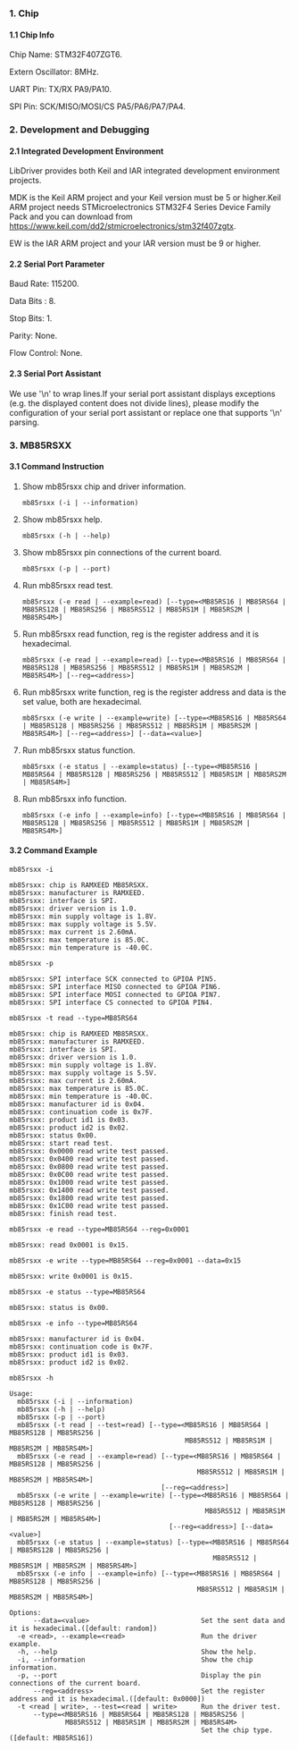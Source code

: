 ### 1. Chip

#### 1.1 Chip Info

Chip Name: STM32F407ZGT6.

Extern Oscillator: 8MHz.

UART Pin: TX/RX PA9/PA10.

SPI Pin: SCK/MISO/MOSI/CS PA5/PA6/PA7/PA4.

### 2. Development and Debugging

#### 2.1 Integrated Development Environment

LibDriver provides both Keil and IAR integrated development environment projects.

MDK is the Keil ARM project and your Keil version must be 5 or higher.Keil ARM project needs STMicroelectronics STM32F4 Series Device Family Pack and you can download from https://www.keil.com/dd2/stmicroelectronics/stm32f407zgtx.

EW is the IAR ARM project and your IAR version must be 9 or higher.

#### 2.2 Serial Port Parameter

Baud Rate: 115200.

Data Bits : 8.

Stop Bits: 1.

Parity: None.

Flow Control: None.

#### 2.3 Serial Port Assistant

We use '\n' to wrap lines.If your serial port assistant displays exceptions (e.g. the displayed content does not divide lines), please modify the configuration of your serial port assistant or replace one that supports '\n' parsing.

### 3. MB85RSXX

#### 3.1 Command Instruction

1. Show mb85rsxx chip and driver information.

   ```shell
   mb85rsxx (-i | --information)
   ```

2. Show mb85rsxx help.

   ```shell
   mb85rsxx (-h | --help)
   ```

3. Show mb85rsxx pin connections of the current board.

   ```shell
   mb85rsxx (-p | --port)
   ```

4. Run mb85rsxx read test.

   ```shell
   mb85rsxx (-e read | --example=read) [--type=<MB85RS16 | MB85RS64 | MB85RS128 | MB85RS256 | MB85RS512 | MB85RS1M | MB85RS2M | MB85RS4M>]
   ```

5. Run mb85rsxx read function, reg is the register address and it is hexadecimal.

   ```shell
   mb85rsxx (-e read | --example=read) [--type=<MB85RS16 | MB85RS64 | MB85RS128 | MB85RS256 | MB85RS512 | MB85RS1M | MB85RS2M | MB85RS4M>] [--reg=<address>]
   ```

6. Run mb85rsxx write function, reg is the register address and data is the set value, both are hexadecimal.

   ```shell
   mb85rsxx (-e write | --example=write) [--type=<MB85RS16 | MB85RS64 | MB85RS128 | MB85RS256 | MB85RS512 | MB85RS1M | MB85RS2M | MB85RS4M>] [--reg=<address>] [--data=<value>]
   ```

7. Run mb85rsxx status function.

   ```shell
   mb85rsxx (-e status | --example=status) [--type=<MB85RS16 | MB85RS64 | MB85RS128 | MB85RS256 | MB85RS512 | MB85RS1M | MB85RS2M | MB85RS4M>]
   ```
   
8. Run mb85rsxx info function.

   ```shell
   mb85rsxx (-e info | --example=info) [--type=<MB85RS16 | MB85RS64 | MB85RS128 | MB85RS256 | MB85RS512 | MB85RS1M | MB85RS2M | MB85RS4M>]
   ```
   
#### 3.2 Command Example

```shell
mb85rsxx -i

mb85rsxx: chip is RAMXEED MB85RSXX.
mb85rsxx: manufacturer is RAMXEED.
mb85rsxx: interface is SPI.
mb85rsxx: driver version is 1.0.
mb85rsxx: min supply voltage is 1.8V.
mb85rsxx: max supply voltage is 5.5V.
mb85rsxx: max current is 2.60mA.
mb85rsxx: max temperature is 85.0C.
mb85rsxx: min temperature is -40.0C.
```

```shell
mb85rsxx -p

mb85rsxx: SPI interface SCK connected to GPIOA PIN5.
mb85rsxx: SPI interface MISO connected to GPIOA PIN6.
mb85rsxx: SPI interface MOSI connected to GPIOA PIN7.
mb85rsxx: SPI interface CS connected to GPIOA PIN4.
```

```shell
mb85rsxx -t read --type=MB85RS64

mb85rsxx: chip is RAMXEED MB85RSXX.
mb85rsxx: manufacturer is RAMXEED.
mb85rsxx: interface is SPI.
mb85rsxx: driver version is 1.0.
mb85rsxx: min supply voltage is 1.8V.
mb85rsxx: max supply voltage is 5.5V.
mb85rsxx: max current is 2.60mA.
mb85rsxx: max temperature is 85.0C.
mb85rsxx: min temperature is -40.0C.
mb85rsxx: manufacturer id is 0x04.
mb85rsxx: continuation code is 0x7F.
mb85rsxx: product id1 is 0x03.
mb85rsxx: product id2 is 0x02.
mb85rsxx: status 0x00.
mb85rsxx: start read test.
mb85rsxx: 0x0000 read write test passed.
mb85rsxx: 0x0400 read write test passed.
mb85rsxx: 0x0800 read write test passed.
mb85rsxx: 0x0C00 read write test passed.
mb85rsxx: 0x1000 read write test passed.
mb85rsxx: 0x1400 read write test passed.
mb85rsxx: 0x1800 read write test passed.
mb85rsxx: 0x1C00 read write test passed.
mb85rsxx: finish read test.
```

```shell
mb85rsxx -e read --type=MB85RS64 --reg=0x0001

mb85rsxx: read 0x0001 is 0x15.
```

```shell
mb85rsxx -e write --type=MB85RS64 --reg=0x0001 --data=0x15

mb85rsxx: write 0x0001 is 0x15.
```

```shell
mb85rsxx -e status --type=MB85RS64

mb85rsxx: status is 0x00.
```

```shell
mb85rsxx -e info --type=MB85RS64

mb85rsxx: manufacturer id is 0x04.
mb85rsxx: continuation code is 0x7F.
mb85rsxx: product id1 is 0x03.
mb85rsxx: product id2 is 0x02.
```

```shell
mb85rsxx -h

Usage:
  mb85rsxx (-i | --information)
  mb85rsxx (-h | --help)
  mb85rsxx (-p | --port)
  mb85rsxx (-t read | --test=read) [--type=<MB85RS16 | MB85RS64 | MB85RS128 | MB85RS256 |
                                            MB85RS512 | MB85RS1M | MB85RS2M | MB85RS4M>]
  mb85rsxx (-e read | --example=read) [--type=<MB85RS16 | MB85RS64 | MB85RS128 | MB85RS256 |
                                               MB85RS512 | MB85RS1M | MB85RS2M | MB85RS4M>]
                                      [--reg=<address>]
  mb85rsxx (-e write | --example=write) [--type=<MB85RS16 | MB85RS64 | MB85RS128 | MB85RS256 |
                                                 MB85RS512 | MB85RS1M | MB85RS2M | MB85RS4M>]
                                        [--reg=<address>] [--data=<value>]
  mb85rsxx (-e status | --example=status) [--type=<MB85RS16 | MB85RS64 | MB85RS128 | MB85RS256 |
                                                   MB85RS512 | MB85RS1M | MB85RS2M | MB85RS4M>]
  mb85rsxx (-e info | --example=info) [--type=<MB85RS16 | MB85RS64 | MB85RS128 | MB85RS256 |
                                               MB85RS512 | MB85RS1M | MB85RS2M | MB85RS4M>]

Options:
      --data=<value>                            Set the sent data and it is hexadecimal.([default: random])
  -e <read>, --example=<read>                   Run the driver example.
  -h, --help                                    Show the help.
  -i, --information                             Show the chip information.
  -p, --port                                    Display the pin connections of the current board.
      --reg=<address>                           Set the register address and it is hexadecimal.([default: 0x0000])
  -t <read | write>, --test=<read | write>      Run the driver test.
      --type=<MB85RS16 | MB85RS64 | MB85RS128 | MB85RS256 |
              MB85RS512 | MB85RS1M | MB85RS2M | MB85RS4M>
                                                Set the chip type.([default: MB85RS16])
```

